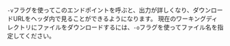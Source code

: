 `-v`フラグを使ってこのエンドポイントを呼ぶと、出力が詳しくなり、ダウンロードURLをヘッダ内で見ることができるようになります。 現在のワーキングディレクトリにファイルをダウンロードするには、`-o`フラグを使ってファイル名を指定してください。